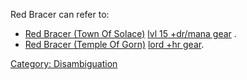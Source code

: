 Red Bracer can refer to:

-   [Red Bracer (Town Of
    Solace)](Red_Bracer_(Town_Of_Solace) "wikilink") [lvl 15 +dr/mana
    gear](:Category:Lowmort_11-20_Hit_Gear "wikilink") .
-   [Red Bracer (Temple Of
    Gorn)](Red_Bracer_(Temple_Of_Gorn) "wikilink") [lord +hr
    gear](:Category:Lord_Hit_Gear "wikilink").

[Category: Disambiguation](Category:_Disambiguation "wikilink")
